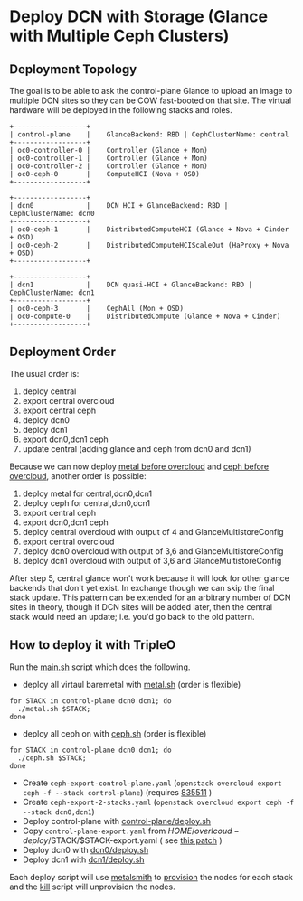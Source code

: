 # Deploy DCN with Storage (Glance with Multiple Ceph Clusters)

## Deployment Topology

The goal is to be able to ask the control-plane Glance to upload an
image to multiple DCN sites so they can be COW fast-booted on that
site. The virtual hardware will be deployed in the following stacks
and roles.

```
+------------------+
| control-plane    |    GlanceBackend: RBD | CephClusterName: central
+------------------+
| oc0-controller-0 |    Controller (Glance + Mon)
| oc0-controller-1 |    Controller (Glance + Mon)
| oc0-controller-2 |    Controller (Glance + Mon)
| oc0-ceph-0       |    ComputeHCI (Nova + OSD)
+------------------+

+------------------+
| dcn0             |    DCN HCI + GlanceBackend: RBD | CephClusterName: dcn0
+------------------+
| oc0-ceph-1       |    DistributedComputeHCI (Glance + Nova + Cinder + OSD)
| oc0-ceph-2       |    DistributedComputeHCIScaleOut (HaProxy + Nova + OSD)
+------------------+

+------------------+
| dcn1             |    DCN quasi-HCI + GlanceBackend: RBD | CephClusterName: dcn1
+------------------+
| oc0-ceph-3       |    CephAll (Mon + OSD)
| oc0-compute-0    |    DistributedCompute (Glance + Nova + Cinder)
+------------------+
```

## Deployment Order

The usual order is:

1. deploy central
2. export central overcloud
3. export central ceph
4. deploy dcn0
5. deploy dcn1
6. export dcn0,dcn1 ceph
7. update central (adding glance and ceph from dcn0 and dcn1)

Because we can now deploy
[metal before overcloud](https://docs.openstack.org/project-deploy-guide/tripleo-docs/latest/provisioning/baremetal_provision.html)
and
[ceph before overcloud](https://docs.openstack.org/project-deploy-guide/tripleo-docs/latest/features/deployed_ceph.html), another order is possible:

1. deploy metal for central,dcn0,dcn1
2. deploy ceph for central,dcn0,dcn1
3. export central ceph
4. export dcn0,dcn1 ceph
5. deploy central overcloud with output of 4 and GlanceMultistoreConfig
6. export central overcloud
7. deploy dcn0 overcloud with output of 3,6 and GlanceMultistoreConfig
8. deploy dcn1 overcloud with output of 3,6 and GlanceMultistoreConfig

After step 5, central glance won't work because it will look for other
glance backends that don't yet exist. In exchange though we can skip
the final stack update. This pattern can be extended for an arbitrary
number of DCN sites in theory, though if DCN sites will be added
later, then the central stack would need an update; i.e. you'd go back
to the old pattern.

## How to deploy it with TripleO

Run the [main.sh](main.sh) script which does the following.

- deploy all virtaul baremetal with [metal.sh](metal.sh) (order is flexible)
```
for STACK in control-plane dcn0 dcn1; do 
  ./metal.sh $STACK;
done
```
- deploy all ceph on with [ceph.sh](ceph.sh) (order is flexible)
```
for STACK in control-plane dcn0 dcn1; do 
  ./ceph.sh $STACK;
done
```

- Create `ceph-export-control-plane.yaml` (`openstack overcloud export ceph -f --stack control-plane`) (requires [835511](https://review.opendev.org/c/openstack/python-tripleoclient/+/835511) )
- Create `ceph-export-2-stacks.yaml` (`openstack overcloud export ceph -f --stack dcn0,dcn1`)
- Deploy control-plane with [control-plane/deploy.sh](control-plane/deploy.sh)
- Copy `control-plane-export.yaml` from $HOME/overlcoud-deploy/$STACK/$STACK-export.yaml ( see [this patch](https://github.com/openstack/python-tripleoclient/commit/80c43280a8a17c6d06b0fe24ab7df48ef29f24e9) )
- Deploy dcn0 with [dcn0/deploy.sh](dcn0/deploy.sh)
- Deploy dcn1 with [dcn1/deploy.sh](dcn1/deploy.sh)

Each deploy script will use [metalsmith](../metalsmith)
to [provision](provision.sh) the nodes for each stack
and the [kill](kill.sh) script will unprovision the nodes.

<!--
## Validations

The scripts below maybe used to: 

- Import an image into the central, dcn0 and dcn1 locations
- Boot an instance and create a volume in the central location
- Boot an instance and create a volume in the dcn0 or dcn1 location
- Verify all necessary Ceph client configurations

### Glance

- Use [use-multistore-glance.sh](validations/use-multistore-glance.sh) to import
  an image into both `default_backend` and `dcn0`
  with [import-multi-stores](https://review.opendev.org/#/c/667132)
  and then copy that image to `dcn1`
  with [copy-existing-image](https://review.opendev.org/#/c/696457).
  A successful example looks
  like [use-multistore-glance.log](validations/use-multistore-glance.log).

### Cinder/Nova on Central

- [use-central.sh](validations/use-central.sh)

### Cinder/Nova on DCN

- [use-dcn.sh](validations/use-dcn.sh)
- [dcn-pet.sh](validations/dcn-pet.sh)
- To test dcn1, update AZ from "dcn0" to "dcn1"

### Ceph

- Verify any DCN node at $IP can use the central ceph cluster
```
scp ../../multiceph/test_ceph_client.sh heat-admin@$IP:/home/heat-admin/
ssh $IP "bash /home/heat-admin/test_ceph_client.sh central"
```

- Verify the control-plane node at $IP can use any DCN ceph cluster
```
scp ../../multiceph/test_ceph_client.sh heat-admin@$IP:/home/heat-admin/
ssh $IP "bash /home/heat-admin/test_ceph_client.sh dcn0"
ssh $IP "bash /home/heat-admin/test_ceph_client.sh dcn1"
```

- Were multiple glance backends configured at central Controller or dcn DistributedComputeHCI at $IP?
```
ssh $IP "sudo tail /var/lib/config-data/puppet-generated/glance_api/etc/glance/glance-api.conf"
```
-->
